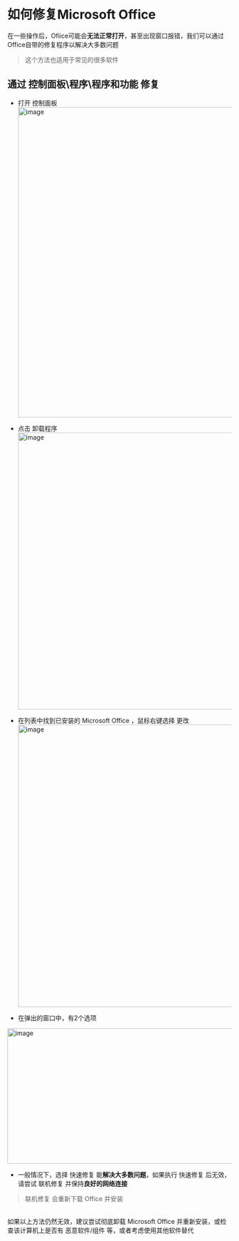 # 如何修复Microsoft Office
在一些操作后，Ofiice可能会**无法正常打开**，甚至出现窗口报错，我们可以通过Office自带的修复程序以解决大多数问题

> 这个方法也适用于常见的很多软件

## 通过 控制面板\程序\程序和功能 修复
 - 打开 控制面板<br>
<img width="784" height="697" alt="image" src="https://github.com/user-attachments/assets/a98b6277-969a-44b8-ba9d-55ea520bfbb0" /><br>

 - 点击 卸载程序<br>
<img width="1121" height="622" alt="image" src="https://github.com/user-attachments/assets/636cdf72-7190-45b7-a468-3ef3acc12375" /><br>

 - 在列表中找到已安装的 Microsoft Office ，鼠标右键选择 更改<br>
<img width="1125" height="634" alt="image" src="https://github.com/user-attachments/assets/f041453a-9037-440e-96a9-8ce5d029c7b6" /><br>

 - 在弹出的窗口中，有2个选项<br>
<img width="564" height="304" alt="image" src="https://github.com/user-attachments/assets/64bdac9e-206c-4710-a5e1-e9960783c5fd" />

 - 一般情况下，选择 快速修复 能**解决大多数问题**，如果执行 快速修复 后无效，请尝试 联机修复 并保持**良好的网络连接**
>联机修复 会重新下载 Office 并安装


<br>
如果以上方法仍然无效，建议尝试彻底卸载 Microsoft Office 并重新安装，或检查该计算机上是否有 恶意软件/组件 等，或者考虑使用其他软件替代
